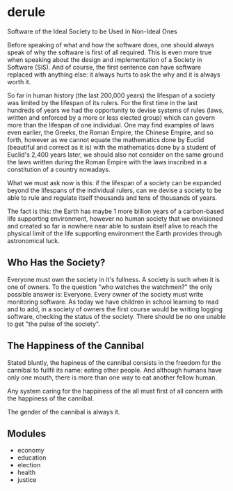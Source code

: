 # derule

Software of the Ideal Society to be Used in Non-Ideal Ones


Before speaking of what and how the software does, one should always speak of why the software is first of all required. This is even more true when speaking about the design and implementation of a Society in Software (SiS). And of course, the first sentence can have software replaced with anything else: it always hurts to ask the why and it is always worth it.


So far in human history (the last 200,000 years) the lifespan of a society was limited by the lifespan of its rulers. For the first time in the last hundreds of years we had the opportunity to devise systems of rules (laws, written and enforced by a more or less elected group) which can govern more than the lifespan of one individual. One may find examples of laws even earlier, the Greeks, the Roman Empire, the Chinese Empire, and so forth, however as we cannot equate the mathematics done by Euclid (beautiful and correct as it is) with the mathematics done by a student of Euclid's 2,400 years later, we should also not consider on the same ground the laws written during the Roman Empire with the laws inscribed in a constitution of a country nowadays.

What we must ask now is this: if the lifespan of a society can be expanded beyond the lifespans of the individual rulers, can we devise a society to be able to rule and regulate itself thousands and tens of thousands of years.

The fact is this: the Earth has maybe 1 more billion years of a carbon-based life supporting environment, however no human society that we envisioned and created so far is nowhere near able to sustain itself alive to reach the physical limit of the life supporting environment the Earth provides through astronomical luck.



## Who Has the Society?

Everyone must own the society in it's fullness. A society is such when it is one of owners. To the question "who watches the watchmen?" the only possible answer is: Everyone. Every owner of the society must write monitoring software. As today we have children in school learning to read and to add, in a society of owners the first course would be writing logging software, checking the status of the society. There should be no one unable to get "the pulse of the society".



## The Happiness of the Cannibal

Stated bluntly, the hapiness of the cannibal consists in the freedom for the cannibal to fullfil its name: eating other people. And although humans have only one mouth, there is more than one way to eat another fellow human.

Any system caring for the happiness of the all must first of all concern with the happiness of the cannibal.

The gender of the cannibal is always it.



## Modules

+ economy
+ education
+ election
+ health
+ justice
